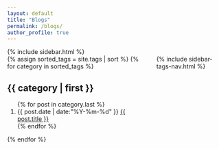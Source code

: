 ```yaml
---
layout: default
title: "Blogs"
permalink: /blogs/
author_profile: true
---
```


<link rel="stylesheet" href="/assets/css/responsive.css">
<link rel="stylesheet" href="/assets/css/index.css">

<div id="main" role="main">
{% include sidebar.html %}
<section class="container content">
    <div class="columns">
        <div class="column comment-position">
            <article class="article-content markdown-body">
                <section class="container posts-content">
                    {% assign sorted_tags = site.tags | sort %}
                    {% for category in sorted_tags %}
                    <h2>{{ category | first }}</h2>
                    <ol class="posts-list" id="{{ category[0] }}">
                        {% for post in category.last %}
                        <li class="posts-list-item">
                            <span class="posts-list-meta">{{ post.date | date:"%Y-%m-%d" }}</span> <a class="posts-list-name" href="{{ post.url }}">{{ post.title }}</a>
                        </li>
                        {% endfor %}
                    </ol>
                    {% endfor %}
                </section>
                <!-- /section.content -->
            </article>
        </div>
        <div class="column list-position">
            {% include sidebar-tags-nav.html %}
        </div>
    </div>
</section>
</div>